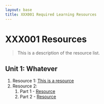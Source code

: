 ```yaml
---
layout: base
title: XXX001 Required Learning Resources
---
```

# XXX001 Resources
> This is a description of the resource list.

## Unit 1: Whatever
1. Resource 1: [This is a resource](#)
2. Resource 2:
    1. Part 1 - [Resource](#)
    2. Part 2 - [Resource](#)
